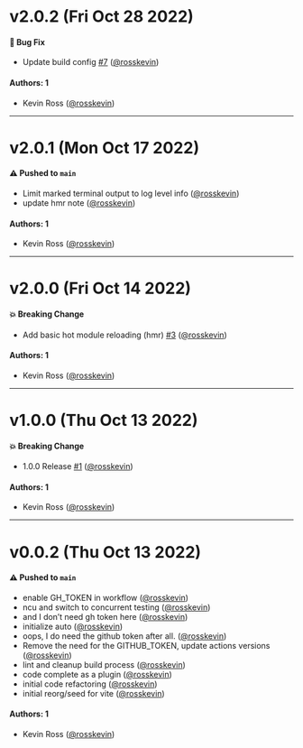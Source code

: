 # v2.0.2 (Fri Oct 28 2022)

#### 🐛 Bug Fix

- Update build config [#7](https://github.com/alienfast/vite-plugin-i18next-loader/pull/7) ([@rosskevin](https://github.com/rosskevin))

#### Authors: 1

- Kevin Ross ([@rosskevin](https://github.com/rosskevin))

---

# v2.0.1 (Mon Oct 17 2022)

#### ⚠️ Pushed to `main`

- Limit marked terminal output to log level info ([@rosskevin](https://github.com/rosskevin))
- update hmr note ([@rosskevin](https://github.com/rosskevin))

#### Authors: 1

- Kevin Ross ([@rosskevin](https://github.com/rosskevin))

---

# v2.0.0 (Fri Oct 14 2022)

#### 💥 Breaking Change

- Add basic hot module reloading (hmr) [#3](https://github.com/alienfast/vite-plugin-i18next-loader/pull/3) ([@rosskevin](https://github.com/rosskevin))

#### Authors: 1

- Kevin Ross ([@rosskevin](https://github.com/rosskevin))

---

# v1.0.0 (Thu Oct 13 2022)

#### 💥 Breaking Change

- 1.0.0 Release [#1](https://github.com/alienfast/vite-plugin-i18next-loader/pull/1) ([@rosskevin](https://github.com/rosskevin))

#### Authors: 1

- Kevin Ross ([@rosskevin](https://github.com/rosskevin))

---

# v0.0.2 (Thu Oct 13 2022)

#### ⚠️ Pushed to `main`

- enable GH_TOKEN in workflow ([@rosskevin](https://github.com/rosskevin))
- ncu and switch to concurrent testing ([@rosskevin](https://github.com/rosskevin))
- and I don’t need gh token here ([@rosskevin](https://github.com/rosskevin))
- initialize auto ([@rosskevin](https://github.com/rosskevin))
- oops, I do need the github token after all. ([@rosskevin](https://github.com/rosskevin))
- Remove the need for the GITHUB_TOKEN, update actions versions ([@rosskevin](https://github.com/rosskevin))
- lint and cleanup build process ([@rosskevin](https://github.com/rosskevin))
- code complete as a plugin ([@rosskevin](https://github.com/rosskevin))
- initial code refactoring ([@rosskevin](https://github.com/rosskevin))
- initial reorg/seed for vite ([@rosskevin](https://github.com/rosskevin))

#### Authors: 1

- Kevin Ross ([@rosskevin](https://github.com/rosskevin))
